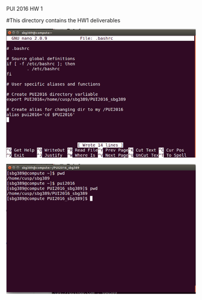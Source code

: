 PUI 2016 HW 1

#This directory contains the HW1 deliverables


![Screenshot 1 Assignment 2: my .bashrc](HW1_SS1.png)

![Screenshot 2 Assignment 2: my succesfull commands using $PUI2016 and the pui2016 alias](HW1_SS2.png)
